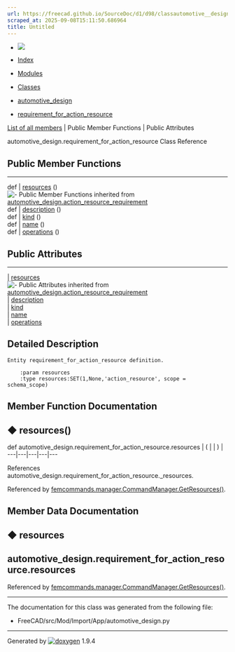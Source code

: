 ```yaml
---
url: https://freecad.github.io/SourceDoc/d1/d98/classautomotive__design_1_1requirement__for__action__resource.html
scraped_at: 2025-09-08T15:11:50.686964
title: Untitled
---
```


  * [ ![](https://www.freecad.org/svg/logo-freecad.svg) ](https://freecadweb.org "FreeCAD")
  * [Index](../../index.html "Index")
  * [Modules](../../modules.html "Modules list")
  * [Classes](../../annotated.html "Annotated list")

  * [automotive_design](../../d4/ddf/namespaceautomotive__design.html)
  * [requirement_for_action_resource](../../d1/d98/classautomotive__design_1_1requirement__for__action__resource.html)

[List of all members](../../df/dba/classautomotive__design_1_1requirement__for__action__resource-members.html) | Public Member Functions | Public Attributes

automotive_design.requirement_for_action_resource Class Reference

##  Public Member Functions  
  
---  
def | [resources](../../d1/d98/classautomotive__design_1_1requirement__for__action__resource.html#ac7d241d8fc1c6fa32a351871cf6f9a3f) ()  
![-](../../closed.png) Public Member Functions inherited from
[automotive_design.action_resource_requirement](../../d8/d5f/classautomotive__design_1_1action__resource__requirement.html)  
def | [description](../../d8/d5f/classautomotive__design_1_1action__resource__requirement.html#a783ee5373efb541662ab9f2a6470067d) ()  
def | [kind](../../d8/d5f/classautomotive__design_1_1action__resource__requirement.html#aeba00eb8267466f9f99eeb3dae5bca9b) ()  
def | [name](../../d8/d5f/classautomotive__design_1_1action__resource__requirement.html#a1099128f88e113036f4741cc3c513687) ()  
def | [operations](../../d8/d5f/classautomotive__design_1_1action__resource__requirement.html#a21e8e7235c6473b1c1c511f93516d75a) ()  
  
##  Public Attributes  
  
---  
|
[resources](../../d1/d98/classautomotive__design_1_1requirement__for__action__resource.html#ad0e6ad54c52ca563118e1f5635d97ee6)  
![-](../../closed.png) Public Attributes inherited from
[automotive_design.action_resource_requirement](../../d8/d5f/classautomotive__design_1_1action__resource__requirement.html)  
|
[description](../../d8/d5f/classautomotive__design_1_1action__resource__requirement.html#afc3d8470b54924937950a8c7bfb52df9)  
|
[kind](../../d8/d5f/classautomotive__design_1_1action__resource__requirement.html#a672f46faac39efd611ab7b473b362079)  
|
[name](../../d8/d5f/classautomotive__design_1_1action__resource__requirement.html#ae21d1096e8089e3e42c173327493fba2)  
|
[operations](../../d8/d5f/classautomotive__design_1_1action__resource__requirement.html#a97ed359dd19b6153ad04787cb6d16b0a)  
  
## Detailed Description

    
    
    Entity requirement_for_action_resource definition.
    
        :param resources
        :type resources:SET(1,None,'action_resource', scope = schema_scope)

## Member Function Documentation

## ◆ resources()

def automotive_design.requirement_for_action_resource.resources  | ( | | ) |   
---|---|---|---|---  
  
References automotive_design.requirement_for_action_resource._resources.

Referenced by
[femcommands.manager.CommandManager.GetResources()](../../d3/d0d/classfemcommands_1_1manager_1_1CommandManager.html#a9ba7833fd8aa5c081ba5dd339a1fb385).

## Member Data Documentation

## ◆ resources

automotive_design.requirement_for_action_resource.resources  
---  
  
Referenced by
[femcommands.manager.CommandManager.GetResources()](../../d3/d0d/classfemcommands_1_1manager_1_1CommandManager.html#a9ba7833fd8aa5c081ba5dd339a1fb385).

* * *

The documentation for this class was generated from the following file:

  * FreeCAD/src/Mod/Import/App/automotive_design.py

* * *

Generated by
[![doxygen](../../doxygen.svg)](https://www.doxygen.org/index.html) 1.9.4

